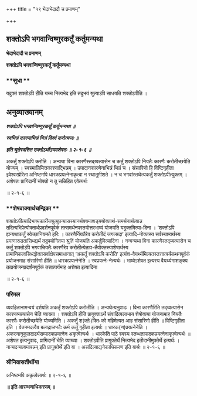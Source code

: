 +++
title = "१९ भेदाभेदादौ च प्रमाणम्"

+++


## शक्तोऽपि भगवान्विष्णुरकर्तुं कर्तुमन्यथा

**भेदाभेदादौ च प्रमाणम्**

**शक्तोऽपि भगवान्विष्णुरकर्तुं कर्तुमन्यथा**

### **सुधा **

यदुक्तं शक्तोऽपि हीति यच्च नित्यभेद इति तदुभयं श्रुत्याऽपि साधयति शक्तोऽपीति ।

## **अनुव्याख्यानम्**

***शक्तोऽपि भगवान्विष्णुरकर्तुं कर्तुमन्यथा ॥***

***स्वभिन्नं कारणाभिन्नं भिन्नं विश्वं करोत्यजः ॥***

***इति श्रुतेरवसित उक्तोऽर्थोऽयमशेषतः ॥ २-१-६ ॥***

अकर्तुं शक्तोऽपि करोति । अन्यथा विना कारणैस्तद्य्वत्यासेन च कर्तुं शक्तोऽपि नियतैः कारणैः करोतीच्छयेति योज्यम् । स्वस्मान्निमित्तकारणाद्भिन्नम् । उपादानकारणेनाभिन्नं भिन्नं च । संसारिणो हि विष्टिगृहीता इवेश्वरप्रेरिता अनिष्टमपि धारकप्रयत्नेनाकृत्वा न स्थातुमीशते । न च भगवांस्तथेत्यकर्तुं शक्तोऽपीत्युक्तम् । अशेषतः प्रागिदानीं चोक्तो न तु सन्निहित एवेत्यर्थः

॥ २-१-६ ॥

### **शेषवाक्यार्थचन्द्रिका **

शक्तोऽपीत्यादिभाष्यकारीयश्रुत्युपन्यासस्यानर्थक्यमाशङ्क्योक्तार्थ-समर्थनार्थत्वान्न तदित्यभिप्रेत्योक्तार्थप्रदर्शनपूर्वकं तत्समर्थनपरतयोत्तरभाष्यं योजयति यदुक्तमित्या-दिना । ‘शक्तोऽपि ह्यन्यथाकर्तुं स्वेच्छानियमते हरिः । कारणैर्नियतैरेव करोतीदं जगत्सदा’ इत्यादि-नोक्तस्य सर्वस्याप्यर्थस्य प्रमाणारूढतासिध्द्यर्थं तदुपयोगितया श्रुतिं योजयति अकर्तुमित्यादिना । नन्वन्यथा विना कारणैस्तद्य्वत्यासेन च कर्तुं शक्तोऽपि भगवान्नियतैः कारणैरेव करोतीत्येताव-तैवोक्तस्याशेषार्थस्य प्रामाणिकत्वसिध्द्योक्तसर्वाक्षेपसमाधानात् ‘अकर्तुं शक्तोऽपि करोति’ इत्यंश-वैयर्थ्यमित्यतस्तत्तात्पर्यकथनपूर्वकं प्रयोजनमाह संसारिणो हीति ॥ धारकप्रयत्नेनेति । स्वप्रयत्ने-नेत्यर्थः । भाष्येऽशेषत इत्यस्य वैयर्थ्यमाशङ्क्य तत्प्रयोजनप्रदर्शनपूर्वकं तत्तात्पर्यमाह अशेषत इत्यादिना

॥ २-१-६ ॥

### **परिमल** 

व्यवहितानामन्वयं दर्शयति अकर्तृं शक्तोऽपि करोतीति । अन्यथेत्यनुवादः । विना कारणैरिति तद्य्वत्यासेन कारणव्यत्यासेन चेति व्याख्या । शक्तोऽपि हीति प्रागुक्ताऽर्थे संवादित्वलाभाय शेषोक्त्या योजनामाह नियतैः कारणैः करोतीच्छयेति योज्यमिति । अकर्तुं श(क्तेः)क्तिः को महिमेत्यत आह संसारिणो हीति ॥ विष्टिगृहीता इति । वेतनमदत्वैव बलाद्राजभटैः कर्म कर्तुं गृहीता इत्यर्थः । धारक(ण)प्रयत्नेनेति । अकरणानुकूलदार्ढ्यसम्पादकप्रयत्नेन अकृत्वेत्यर्थः । धारकेति पाठे स्वस्य स्तब्धतापादकप्रयत्नेनाकृत्वेत्यर्थः ॥ अशेषत इत्यनुवादः, प्रागिदानीं चेति व्याख्या । शक्तोऽपीति प्रागुक्तेर्थे नित्यभेद इतीदानीमुक्तेर्थे इत्यर्थः । नान्यदन्यत्वमापन्नम् इति प्रागुक्तेर्थे इति वा । असदित्याद्यनेकाधिकरण इति वार्थः ॥ २-१-६ ॥

### **श्रीनिवासतीर्थीया** 

अनिष्टमपि अकृत्वेत्यर्थः ॥ २-१-६ ॥

**॥ इति आरम्भणाधिकरणम् ॥**

